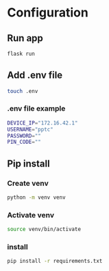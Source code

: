 # Configuration 
## Run app
```bash
flask run
```

## Add .env file
```bash
touch .env
```

### .env file example
```bash
DEVICE_IP="172.16.42.1"
USERNAME="pptc"
PASSWORD=""
PIN_CODE=""
```
## Pip install
### Create venv
```bash
python -m venv venv
```

### Activate venv
```bash
source venv/bin/activate
```

### install 
```bash
pip install -r requirements.txt
```





